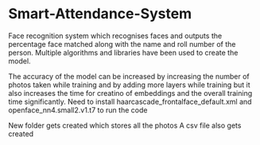 # Smart-Attendance-System

Face recognition system which recognises faces and outputs the percentage face matched along with the name and roll number of the person.
Multiple algorithms and libraries have been used to create the model.


The accuracy of the model can be increased by increasing the number of photos taken while training and by adding more layers while training 
but it also increases the time for creatino of embeddings and the overall training time significantly.
Need to install haarcascade_frontalface_default.xml and openface_nn4.small2.v1.t7 to run the code


New folder gets created which stores all the photos
A csv file also gets created 
